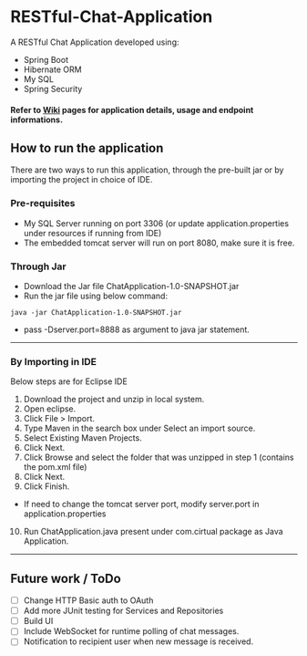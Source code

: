 # RESTful-Chat-Application
A RESTful Chat Application developed using:  
* Spring Boot
* Hibernate ORM
* My SQL
* Spring Security

#### Refer to [Wiki](https://github.com/ashutoshchaturvedi/RESTful-Chat-Application/wiki) pages for application details, usage and endpoint informations.

## How to run the application  
There are two ways to run this application, through the pre-built jar or by importing the project in choice of IDE.  
### Pre-requisites  
* My SQL Server running on port 3306 (or update application.properties under resources if running from IDE)
* The embedded tomcat server will run on port 8080, make sure it is free.
### Through Jar  
* Download the Jar file ChatApplication-1.0-SNAPSHOT.jar
* Run the jar file using below command:
```
java -jar ChatApplication-1.0-SNAPSHOT.jar
```
* pass -Dserver.port=8888 as argument to java jar statement.
***  

### By Importing in IDE  
Below steps are for Eclipse IDE  
1. Download the project and unzip in local system.
2. Open eclipse.
3. Click File > Import.
4. Type Maven in the search box under Select an import source.
5. Select Existing Maven Projects.
6. Click Next.
7. Click Browse and select the folder that was unzipped in step 1 (contains the pom.xml file)
8. Click Next.
9. Click Finish.  
* If need to change the tomcat server port, modify server.port in application.properties
10. Run ChatApplication.java present under com.cirtual package as Java Application.  
***  

## Future work / ToDo  
- [ ] Change HTTP Basic auth to OAuth  
- [ ] Add more JUnit testing for Services and Repositories
- [ ] Build UI
- [ ] Include WebSocket for runtime polling of chat messages.
- [ ] Notification to recipient user when new message is received.
